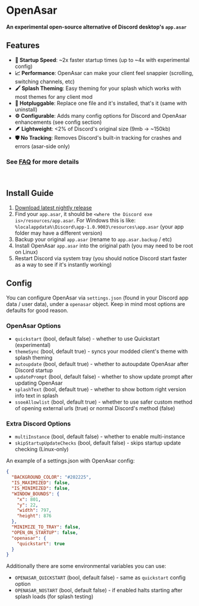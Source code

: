 # OpenAsar
**An experimental open-source alternative of Discord desktop's `app.asar`**

## Features
- **:rocket: Startup Speed**: ~2x faster startup times (up to ~4x with experimental config)
- **:chart_with_upwards_trend: Performance**: OpenAsar can make your client feel snappier (scrolling, switching channels, etc)
- **:paintbrush: Splash Theming**: Easy theming for your splash which works with most themes for any client mod
- **:electric_plug: Hotpluggable**: Replace one file and it's installed, that's it (same with uninstall)
- **:gear: Configurable**: Adds many config options for Discord and OpenAsar enhancements (see config section)
- **:feather: Lightweight**: <2% of Discord's original size (9mb -> ~150kb)
- **:shield: No Tracking**: Removes Discord's built-in tracking for crashes and errors (asar-side only)

### See [FAQ](faq.md) for more details

<br>

## Install Guide
1. [Download latest nightly release](https://github.com/GooseMod/OpenAsar/releases/download/nightly/app.asar)
2. Find your `app.asar`, it should be `<where the Discord exe is>/resources/app.asar`. For Windows this is like: `%localappdata%\Discord\app-1.0.9003\resources\app.asar` (your app folder may have a different version)
3. Backup your original `app.asar` (rename to `app.asar.backup` / etc)
4. Install OpenAsar `app.asar` into the original path (you may need to be root on Linux)
5. Restart Discord via system tray (you should notice Discord start faster as a way to see if it's instantly working)

<!-- **If using Linux it is highly recommended to disable write protection** (needing root to overwrite files) for your Discord install if you have it enabled. It is not much of a security defecit as Windows has no write protection as well. This enables updating the asar and potentially host updating further on. -->

## Config
You can configure OpenAsar via `settings.json` (found in your Discord app data / user data), under a `openasar` object. Keep in mind most options are defaults for good reason.

### OpenAsar Options
- `quickstart` (bool, default false) - whether to use Quickstart (experimental)
- `themeSync` (bool, default true) - syncs your modded client's theme with splash theming
- `autoupdate` (bool, default true) - whether to autoupdate OpenAsar after Discord startup
- `updatePrompt` (bool, default false) - whether to show update prompt after updating OpenAsar
- `splashText` (bool, default true) - whether to show bottom right version info text in splash
- `ssoeAllowlist` (bool, default true) - whether to use safer custom method of opening external urls (true) or normal Discord's method (false)

### Extra Discord Options
- `multiInstance` (bool, default false) - whether to enable multi-instance
- `skipStartupUpdateChecks` (bool, default false) - skips startup update checking (Linux-only)

An example of a settings.json with OpenAsar config:
```json
{
  "BACKGROUND_COLOR": "#202225",
  "IS_MAXIMIZED": false,
  "IS_MINIMIZED": false,
  "WINDOW_BOUNDS": {
    "x": 801,
    "y": 22,
    "width": 797,
    "height": 876
  },
  "MINIMIZE_TO_TRAY": false,
  "OPEN_ON_STARTUP": false,
  "openasar": {
    "quickstart": true
  }
}
```

Additionally there are some environmental variables you can use:
- `OPENASAR_QUICKSTART` (bool, default false) - same as `quickstart` config option
- `OPENASAR_NOSTART` (bool, default false) - if enabled halts starting after splash loads (for splash testing)